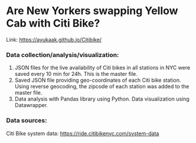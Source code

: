 # Are New Yorkers swapping Yellow Cab with Citi Bike?
Link: https://ayukaak.github.io/Citibike/

### Data collection/analysis/visualization:
1) JSON files for the live availability of Citi bikes in all stations in NYC were saved every 10 min for 24h. This is the master file. <br>
2) Saved JSON file providing geo-coordinates of each Citi bike station. Using reverse geocoding, the zipcode of each station was added to the master file. <br>
3) Data analysis with Pandas library using Python. Data visualization using Datawrapper. <br>


### Data sources:

Citi Bike system data: https://ride.citibikenyc.com/system-data
